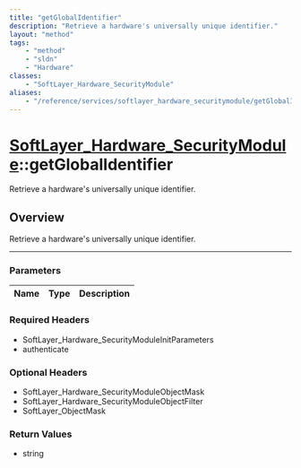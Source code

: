 ```yaml
---
title: "getGlobalIdentifier"
description: "Retrieve a hardware's universally unique identifier."
layout: "method"
tags:
    - "method"
    - "sldn"
    - "Hardware"
classes:
    - "SoftLayer_Hardware_SecurityModule"
aliases:
    - "/reference/services/softlayer_hardware_securitymodule/getGlobalIdentifier"
---
```

# [SoftLayer_Hardware_SecurityModule](/reference/services/SoftLayer_Hardware_SecurityModule)::getGlobalIdentifier


Retrieve a hardware's universally unique identifier.


## Overview 
Retrieve a hardware's universally unique identifier.

-----

### Parameters 
|Name | Type | Description |
| --- | --- | --- |


### Required Headers
* SoftLayer_Hardware_SecurityModuleInitParameters
* authenticate


### Optional Headers
* SoftLayer_Hardware_SecurityModuleObjectMask
* SoftLayer_Hardware_SecurityModuleObjectFilter
* SoftLayer_ObjectMask

### Return Values
* string




